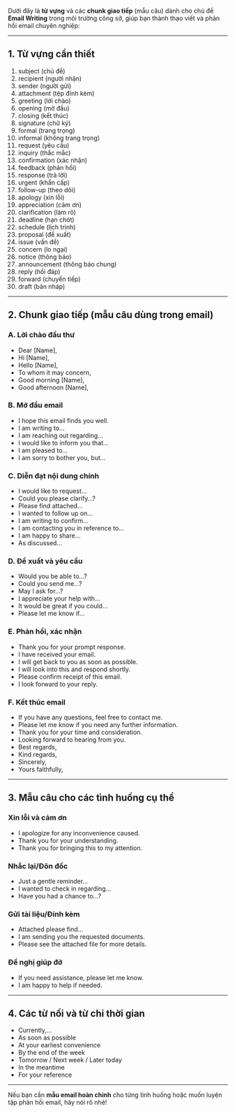 Dưới đây là **từ vựng** và các **chunk giao tiếp** (mẫu câu) dành cho chủ đề **Email Writing** trong môi trường công sở, giúp bạn thành thạo viết và phản hồi email chuyên nghiệp:

---

## 1. Từ vựng cần thiết

1. subject (chủ đề)
2. recipient (người nhận)
3. sender (người gửi)
4. attachment (tệp đính kèm)
5. greeting (lời chào)
6. opening (mở đầu)
7. closing (kết thúc)
8. signature (chữ ký)
9. formal (trang trọng)
10. informal (không trang trọng)
11. request (yêu cầu)
12. inquiry (thắc mắc)
13. confirmation (xác nhận)
14. feedback (phản hồi)
15. response (trả lời)
16. urgent (khẩn cấp)
17. follow-up (theo dõi)
18. apology (xin lỗi)
19. appreciation (cảm ơn)
20. clarification (làm rõ)
21. deadline (hạn chót)
22. schedule (lịch trình)
23. proposal (đề xuất)
24. issue (vấn đề)
25. concern (lo ngại)
26. notice (thông báo)
27. announcement (thông báo chung)
28. reply (hồi đáp)
29. forward (chuyển tiếp)
30. draft (bản nháp)

---

## 2. Chunk giao tiếp (mẫu câu dùng trong email)

### A. Lời chào đầu thư

- Dear [Name],
- Hi [Name],
- Hello [Name],
- To whom it may concern,
- Good morning [Name],
- Good afternoon [Name],

### B. Mở đầu email

- I hope this email finds you well.
- I am writing to…
- I am reaching out regarding…
- I would like to inform you that…
- I am pleased to…
- I am sorry to bother you, but…

### C. Diễn đạt nội dung chính

- I would like to request…
- Could you please clarify…?
- Please find attached…
- I wanted to follow up on…
- I am writing to confirm…
- I am contacting you in reference to…
- I am happy to share…
- As discussed…

### D. Đề xuất và yêu cầu

- Would you be able to…?
- Could you send me…?
- May I ask for…?
- I appreciate your help with…
- It would be great if you could…
- Please let me know if…

### E. Phản hồi, xác nhận

- Thank you for your prompt response.
- I have received your email.
- I will get back to you as soon as possible.
- I will look into this and respond shortly.
- Please confirm receipt of this email.
- I look forward to your reply.

### F. Kết thúc email

- If you have any questions, feel free to contact me.
- Please let me know if you need any further information.
- Thank you for your time and consideration.
- Looking forward to hearing from you.
- Best regards,
- Kind regards,
- Sincerely,
- Yours faithfully,

---

## 3. Mẫu câu cho các tình huống cụ thể

### Xin lỗi và cảm ơn

- I apologize for any inconvenience caused.
- Thank you for your understanding.
- Thank you for bringing this to my attention.

### Nhắc lại/Đôn đốc

- Just a gentle reminder…
- I wanted to check in regarding…
- Have you had a chance to…?

### Gửi tài liệu/Đính kèm

- Attached please find…
- I am sending you the requested documents.
- Please see the attached file for more details.

### Đề nghị giúp đỡ

- If you need assistance, please let me know.
- I am happy to help if needed.

---

## 4. Các từ nối và từ chỉ thời gian

- Currently,…
- As soon as possible
- At your earliest convenience
- By the end of the week
- Tomorrow / Next week / Later today
- In the meantime
- For your reference

---

Nếu bạn cần **mẫu email hoàn chỉnh** cho từng tình huống hoặc muốn luyện tập phản hồi email, hãy nói rõ nhé!
